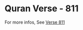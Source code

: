 # Quran Verse - 811 

For more infos, See [Verse 811](https://www.quranbookk.com/quran/search?q=811)